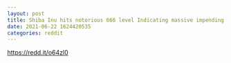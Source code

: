 ```yaml
--- 
layout: post 
title: Shiba Inu hits notorious 666 level Indicating massive impending increase 
date: 2021-06-22 1624420535 
categories: reddit 
--- 
```

https://redd.it/o64zl0